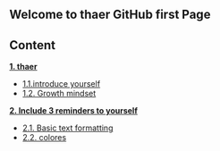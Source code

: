 ## Welcome to **thaer** GitHub first Page




## Content

**[1. thaer](#heading--1)**

  * [1.1.introduce yourself](#heading--1-1)
  * [1.2. Growth mindset](#heading--1-2)

**[2. Include 3 reminders to yourself](#heading--2)**

  * [2.1. Basic text formatting](https://thaer123.github.io/learnig-journal/second)
  * [2.2. colores]( https://thaer123.github.io/learnig-journal/design)
  

